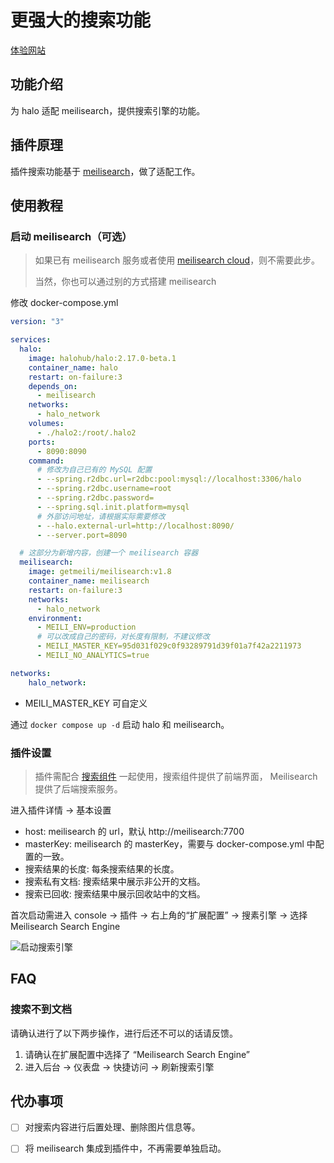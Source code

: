 # 更强大的搜索功能

[体验网站](https://blog.rainsheep.cn)

## 功能介绍

为 halo 适配 meilisearch，提供搜索引擎的功能。

## 插件原理

插件搜索功能基于 [meilisearch](https://www.meilisearch.com)，做了适配工作。

## 使用教程

### 启动 meilisearch（可选）

> 如果已有 meilisearch 服务或者使用 [meilisearch cloud](https://www.meilisearch.com/cloud)，则不需要此步。
> 
> 当然，你也可以通过别的方式搭建 meilisearch

修改 docker-compose.yml

```yaml
version: "3"

services:
  halo:
    image: halohub/halo:2.17.0-beta.1
    container_name: halo
    restart: on-failure:3
    depends_on:
      - meilisearch
    networks:
      - halo_network
    volumes:
      - ./halo2:/root/.halo2
    ports:
      - 8090:8090
    command:
      # 修改为自己已有的 MySQL 配置
      - --spring.r2dbc.url=r2dbc:pool:mysql://localhost:3306/halo
      - --spring.r2dbc.username=root
      - --spring.r2dbc.password=
      - --spring.sql.init.platform=mysql
      # 外部访问地址，请根据实际需要修改
      - --halo.external-url=http://localhost:8090/
      - --server.port=8090

  # 这部分为新增内容，创建一个 meilisearch 容器
  meilisearch:
    image: getmeili/meilisearch:v1.8
    container_name: meilisearch
    restart: on-failure:3
    networks:
      - halo_network
    environment:
      - MEILI_ENV=production
      # 可以改成自己的密码，对长度有限制，不建议修改
      - MEILI_MASTER_KEY=95d031f029c0f93289791d39f01a7f42a2211973
      - MEILI_NO_ANALYTICS=true

networks:
    halo_network:
```

* MEILI_MASTER_KEY 可自定义

通过 `docker compose up -d` 启动 halo 和 meilisearch。 

### 插件设置

> 插件需配合 [搜索组件](https://www.halo.run/store/apps/app-DlacW) 一起使用，搜索组件提供了前端界面， Meilisearch 提供了后端搜索服务。

进入插件详情 -> 基本设置
* host: meilisearch 的 url，默认 http://meilisearch:7700
* masterKey: meilisearch 的 masterKey，需要与 docker-compose.yml 中配置的一致。
* 搜索结果的长度: 每条搜索结果的长度。
* 搜索私有文档: 搜索结果中展示非公开的文档。
* 搜索已回收: 搜索结果中展示回收站中的文档。

首次启动需进入 console → 插件 → 右上角的“扩展配置” → 搜素引擎 → 选择 Meilisearch Search Engine

![启动搜索引擎](https://oss.rainsheep.cn/save/image/meilisearchEnable.png)


## FAQ

### 搜索不到文档

请确认进行了以下两步操作，进行后还不可以的话请反馈。

1. 请确认在扩展配置中选择了 “Meilisearch Search Engine”
2. 进入后台 → 仪表盘 → 快捷访问 → 刷新搜索引擎


## 代办事项

- [ ] 对搜索内容进行后置处理、删除图片信息等。
- [ ] 将 meilisearch 集成到插件中，不再需要单独启动。




